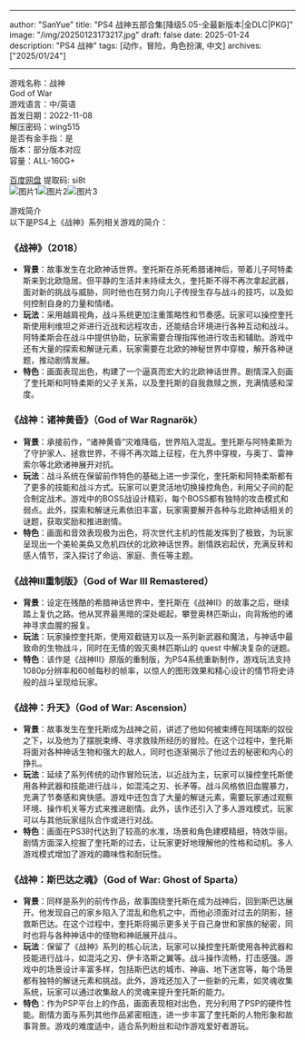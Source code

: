 
---
author: "SanYue"
title: "PS4 战神五部合集[降级5.05-全最新版本|全DLC|PKG]"
image: "/img/20250123173217.jpg"
draft: false
date: 2025-01-24
description: "PS4 战神"
tags: [动作，冒险，角色扮演, 中文]
archives: ["2025/01/24"]

---

游戏名称：战神   
God of War    
游戏语言：中/英语  
首发日期：2022-11-08  
解压密码：wing515  
是否有金手指：是  
版本：部分版本对应   
容量：ALL-160G+

[百度网盘](https://pan.baidu.com/s/13c5OwTB3uegEJ1i47-rXnA) 提取码: si8t  
![图片1](/img/58d39b.jpg)![图片2](/img/d572af.jpg)![图片3](/img/58016e.jpg)  

游戏简介  
以下是PS4上《战神》系列相关游戏的简介：

### 《战神》（2018）
- **背景**：故事发生在北欧神话世界。奎托斯在杀死希腊诸神后，带着儿子阿特柔斯来到北欧隐居。但平静的生活并未持续太久，奎托斯不得不再次拿起武器，面对新的挑战与威胁，同时他也在努力向儿子传授生存与战斗的技巧，以及如何控制自身的力量和情绪。
- **玩法**：采用越肩视角，战斗系统更加注重策略性和节奏感。玩家可以操控奎托斯使用利维坦之斧进行近战和远程攻击，还能结合环境进行各种互动和战斗。阿特柔斯会在战斗中提供协助，玩家需要合理指挥他进行攻击和辅助。游戏中还有大量的探索和解谜元素，玩家需要在北欧的神秘世界中穿梭，解开各种谜题，推动剧情发展。
- **特色**：画面表现出色，构建了一个逼真而宏大的北欧神话世界。剧情深入刻画了奎托斯和阿特柔斯的父子关系，以及奎托斯的自我救赎之旅，充满情感和深度。

### 《战神：诸神黄昏》（God of War Ragnarök）
- **背景**：承接前作，“诸神黄昏”灾难降临，世界陷入混乱。奎托斯与阿特柔斯为了守护家人、拯救世界，不得不再次踏上征程，在九界中穿梭，与奥丁、雷神索尔等北欧诸神展开对抗。
- **玩法**：战斗系统在保留前作特色的基础上进一步深化，奎托斯和阿特柔斯都有了更多的技能和战斗方式。玩家可以更灵活地切换操控角色，利用父子间的配合制定战术。游戏中的BOSS战设计精彩，每个BOSS都有独特的攻击模式和弱点。此外，探索和解谜元素依旧丰富，玩家需要解开各种与北欧神话相关的谜题，获取奖励和推进剧情。
- **特色**：画面和音效表现极为出色，将次世代主机的性能发挥到了极致，为玩家呈现出一个美轮美奂又危机四伏的北欧神话世界。剧情跌宕起伏，充满反转和感人情节，深入探讨了命运、家庭、责任等主题。

### 《战神Ⅲ重制版》（God of War III Remastered）
- **背景**：设定在残酷的希腊神话世界中，奎托斯在《战神Ⅱ》的故事之后，继续踏上复仇之路。他从冥界最黑暗的深处崛起，攀登奥林匹斯山，向背叛他的诸神寻求血腥的报复。
- **玩法**：玩家操控奎托斯，使用双截链刃以及一系列新武器和魔法，与神话中最致命的生物战斗，同时在无情的毁灭奥林匹斯山的 quest 中解决复杂的谜题。
- **特色**：该作是《战神Ⅲ》原版的重制版，为PS4系统重新制作，游戏玩法支持1080p分辨率和60帧每秒的帧率，以惊人的图形效果和精心设计的情节将史诗般的战斗呈现给玩家。

### 《战神：升天》（God of War: Ascension）
- **背景**：故事发生在奎托斯成为战神之前，讲述了他如何被束缚在阿瑞斯的奴役之下，以及他为了摆脱束缚、寻求救赎所经历的冒险。在这个过程中，奎托斯将面对各种神话生物和强大的敌人，同时也逐渐揭示了他过去的秘密和内心的挣扎。
- **玩法**：延续了系列传统的动作冒险玩法，以近战为主，玩家可以操控奎托斯使用各种武器和技能进行战斗，如混沌之刃、长矛等。战斗风格依旧血腥暴力，充满了节奏感和爽快感。游戏中还包含了大量的解谜元素，需要玩家通过观察环境、操作机关等方式来推进剧情。此外，该作还引入了多人游戏模式，玩家可以与其他玩家组队合作或进行对战。
- **特色**：画面在PS3时代达到了较高的水准，场景和角色建模精细，特效华丽。剧情方面深入挖掘了奎托斯的过去，让玩家更好地理解他的性格和动机。多人游戏模式增加了游戏的趣味性和耐玩性。

### 《战神：斯巴达之魂》（God of War: Ghost of Sparta）
- **背景**：同样是系列的前传作品，故事围绕奎托斯在成为战神后，回到斯巴达展开。他发现自己的家乡陷入了混乱和危机之中，而他必须面对过去的阴影，拯救斯巴达。在这个过程中，奎托斯将揭示更多关于自己身世和家族的秘密，同时也将与各种神话中的怪物和神祇展开战斗。
- **玩法**：保留了《战神》系列的核心玩法，玩家可以操控奎托斯使用各种武器和技能进行战斗，如混沌之刃、伊卡洛斯之翼等。战斗操作流畅，打击感强。游戏中的场景设计丰富多样，包括斯巴达的城市、神庙、地下迷宫等，每个场景都有独特的解谜元素和挑战。此外，游戏还加入了一些新的元素，如灵魂收集系统，玩家可以通过收集敌人的灵魂来提升奎托斯的能力。
- **特色**：作为PSP平台上的作品，画面表现相对出色，充分利用了PSP的硬件性能。剧情方面与系列其他作品紧密相连，进一步丰富了奎托斯的人物形象和故事背景。游戏的难度适中，适合系列粉丝和动作游戏爱好者游玩。
